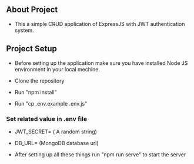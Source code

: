 ## About Project

- This a simple CRUD application of ExpressJS with JWT authentication system.

## Project Setup

- Before setting up the application make sure you have installed Node JS environment in your local mechine.

- Clone the repository

- Run "npm install"

- Run "cp .env.example .env.js"

### Set related value in .env file

- JWT_SECRET= ( A random string)

- DB_URL= (MongoDB database url)

- After setting up all these things run "npm run serve" to start the server

